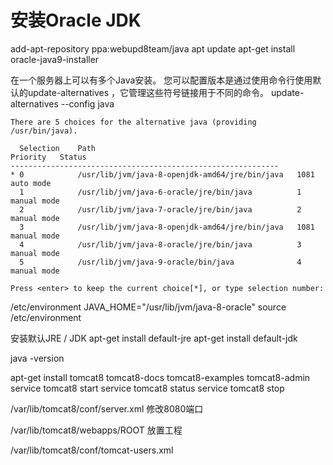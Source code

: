 # 安装Oracle JDK
add-apt-repository ppa:webupd8team/java
apt update
apt-get install oracle-java9-installer

在一个服务器上可以有多个Java安装。 
您可以配置版本是通过使用命令行使用默认的update-alternatives ，它管理这些符号链接用于不同的命令。
update-alternatives --config java
```
There are 5 choices for the alternative java (providing /usr/bin/java).

  Selection    Path                                            Priority   Status
------------------------------------------------------------
* 0            /usr/lib/jvm/java-8-openjdk-amd64/jre/bin/java   1081      auto mode
  1            /usr/lib/jvm/java-6-oracle/jre/bin/java          1         manual mode
  2            /usr/lib/jvm/java-7-oracle/jre/bin/java          2         manual mode
  3            /usr/lib/jvm/java-8-openjdk-amd64/jre/bin/java   1081      manual mode
  4            /usr/lib/jvm/java-8-oracle/jre/bin/java          3         manual mode
  5            /usr/lib/jvm/java-9-oracle/bin/java              4         manual mode

Press <enter> to keep the current choice[*], or type selection number:
```

/etc/environment
JAVA_HOME="/usr/lib/jvm/java-8-oracle"
source /etc/environment


安装默认JRE / JDK
apt-get install default-jre
apt-get install default-jdk

java -version




apt-get install tomcat8 tomcat8-docs tomcat8-examples tomcat8-admin
service tomcat8 start
service tomcat8 status
service tomcat8 stop

/var/lib/tomcat8/conf/server.xml
修改8080端口

/var/lib/tomcat8/webapps/ROOT
放置工程

/var/lib/tomcat8/conf/tomcat-users.xml
<role rolename="manager-gui"/>
<role rolename="admin-gui"/>
<user username="root" password="123456" roles="manager-gui,admin-gui"/>